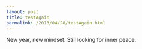 ```yaml
---
layout: post
title: testAgain
permalink: /2013/04/28/testAgain.html
---
```


New year, new mindset. Still looking for inner peace.
